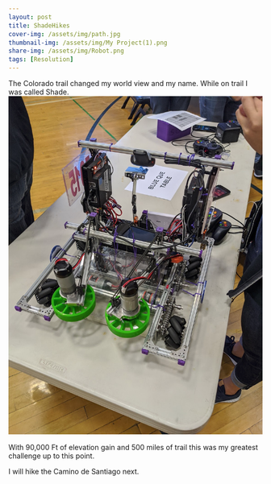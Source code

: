```yaml
---
layout: post
title: ShadeHikes
cover-img: /assets/img/path.jpg
thumbnail-img: /assets/img/My Project(1).png
share-img: /assets/img/Robot.png
tags: [Resolution]
---
```


The Colorado trail changed my world view and my name. While on trail I was called Shade.
![My Hike](assets/img/Robot.png "Image")

With 90,000 Ft of elevation gain and 500 miles of trail this was my greatest challenge up to this point.

I will hike the Camino de Santiago next.
